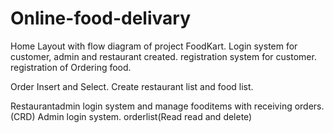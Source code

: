 # Online-food-delivary
Home Layout with flow diagram of project FoodKart.
Login system for customer, admin and restaurant created.
registration system for customer.
registration of Ordering  food.

Order Insert and Select.
Create restaurant list and food list.


Restaurantadmin login system and manage fooditems with receiving orders.(CRD)
Admin login system.
orderlist(Read read and delete)


